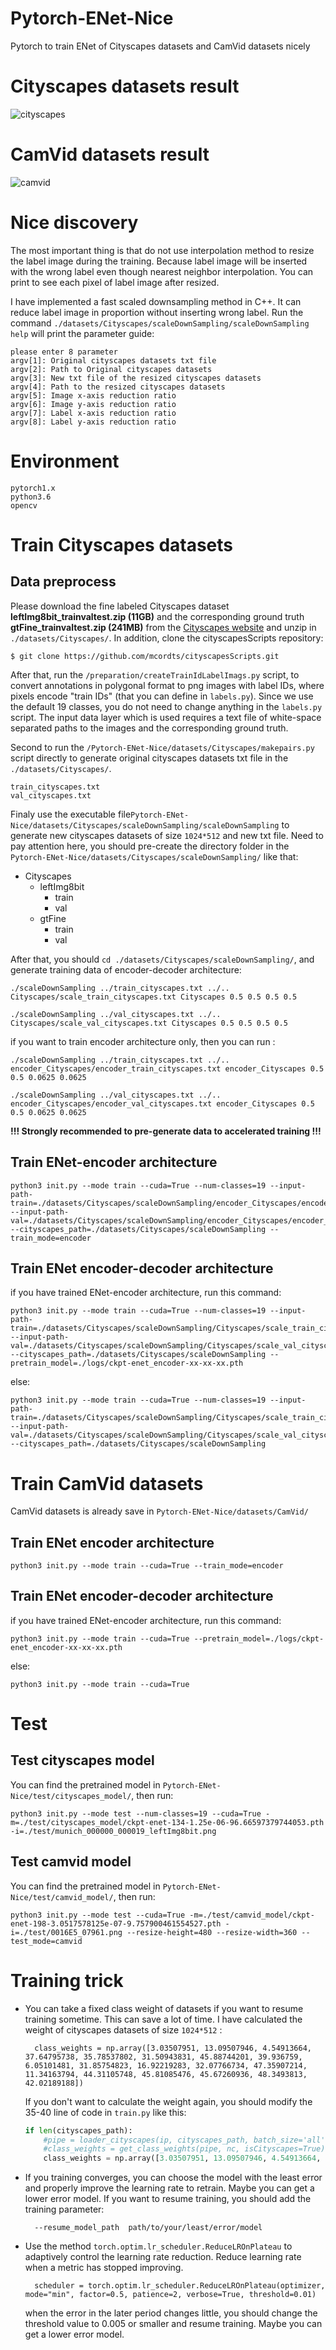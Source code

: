 # Pytorch-ENet-Nice
Pytorch to train ENet of Cityscapes datasets and CamVid datasets nicely

# Cityscapes datasets result

![cityscapes](https://github.com/Dawson-huang/Pytorch-ENet-Nice/blob/master/test/cityscapes_model/Cityscapes.png?raw=true)

# CamVid datasets result

![camvid](https://github.com/Dawson-huang/Pytorch-ENet-Nice/blob/master/test/camvid_model/CamVid.png?raw=true)

# Nice discovery

The most important thing is that do not use interpolation method to resize the label image during the training. Because label image will be inserted with the wrong label even though nearest neighbor interpolation. You can print to see each pixel of label image after resized. 

I have implemented a fast scaled downsampling method in C++. It can reduce label image in proportion without inserting wrong label. Run the command `./datasets/Cityscapes/scaleDownSampling/scaleDownSampling help` will print the parameter guide:
```
please enter 8 parameter
argv[1]: Original cityscapes datasets txt file
argv[2]: Path to Original cityscapes datasets
argv[3]: New txt file of the resized cityscapes datasets
argv[4]: Path to the resized cityscapes datasets
argv[5]: Image x-axis reduction ratio
argv[6]: Image y-axis reduction ratio
argv[7]: Label x-axis reduction ratio
argv[8]: Label y-axis reduction ratio
```

# Environment

    pytorch1.x
    python3.6
    opencv

# Train Cityscapes datasets

## Data preprocess

  Please download the fine labeled Cityscapes dataset **leftImg8bit_trainvaltest.zip (11GB)** and the corresponding ground truth **gtFine_trainvaltest.zip (241MB)** from the [Cityscapes website](https://www.cityscapes-dataset.com/) and unzip in `./datasets/Cityscapes/`. In addition, clone the cityscapesScripts repository:

    $ git clone https://github.com/mcordts/cityscapesScripts.git

After that, run the `/preparation/createTrainIdLabelImags.py` script, to convert annotations in polygonal format to png images with label IDs, where pixels encode "train IDs" (that you can define in `labels.py`). Since we use the default 19 classes, you do not need to change anything in the `labels.py` script. The input data layer which is used requires a text file of white-space separated paths to the images and the corresponding ground truth. 

Second to run the `/Pytorch-ENet-Nice/datasets/Cityscapes/makepairs.py` script directly to generate original cityscapes datasets txt file in the `./datasets/Cityscapes/`.
    
    train_cityscapes.txt
    val_cityscapes.txt

Finaly use the executable file`Pytorch-ENet-Nice/datasets/Cityscapes/scaleDownSampling/scaleDownSampling` to generate new cityscapes datasets of size `1024*512` and new txt file. Need to pay attention here, you should pre-create the directory folder in the `Pytorch-ENet-Nice/datasets/Cityscapes/scaleDownSampling/` like that:

- Cityscapes
    - leftImg8bit
        - train
        - val
    - gtFine
        - train
        - val

After that, you should `cd ./datasets/Cityscapes/scaleDownSampling/`, and generate training data of encoder-decoder architecture:
    
    ./scaleDownSampling ../train_cityscapes.txt ../.. Cityscapes/scale_train_cityscapes.txt Cityscapes 0.5 0.5 0.5 0.5
    
    ./scaleDownSampling ../val_cityscapes.txt ../.. Cityscapes/scale_val_cityscapes.txt Cityscapes 0.5 0.5 0.5 0.5

if you want to train encoder architecture only, then you can run :
    
    ./scaleDownSampling ../train_cityscapes.txt ../.. encoder_Cityscapes/encoder_train_cityscapes.txt encoder_Cityscapes 0.5 0.5 0.0625 0.0625
    
    ./scaleDownSampling ../val_cityscapes.txt ../.. encoder_Cityscapes/encoder_val_cityscapes.txt encoder_Cityscapes 0.5 0.5 0.0625 0.0625

**!!! Strongly recommended to pre-generate data to accelerated training !!!**

## Train ENet-encoder architecture

     
    python3 init.py --mode train --cuda=True --num-classes=19 --input-path-train=./datasets/Cityscapes/scaleDownSampling/encoder_Cityscapes/encoder_train_cityscapes.txt --input-path-val=./datasets/Cityscapes/scaleDownSampling/encoder_Cityscapes/encoder_val_cityscapes.txt --cityscapes_path=./datasets/Cityscapes/scaleDownSampling --train_mode=encoder
    

## Train ENet encoder-decoder architecture

if you have trained ENet-encoder architecture, run this command:

    python3 init.py --mode train --cuda=True --num-classes=19 --input-path-train=./datasets/Cityscapes/scaleDownSampling/Cityscapes/scale_train_cityscapes.txt --input-path-val=./datasets/Cityscapes/scaleDownSampling/Cityscapes/scale_val_cityscapes.txt --cityscapes_path=./datasets/Cityscapes/scaleDownSampling --pretrain_model=./logs/ckpt-enet_encoder-xx-xx-xx.pth

else:

    python3 init.py --mode train --cuda=True --num-classes=19 --input-path-train=./datasets/Cityscapes/scaleDownSampling/Cityscapes/scale_train_cityscapes.txt --input-path-val=./datasets/Cityscapes/scaleDownSampling/Cityscapes/scale_val_cityscapes.txt --cityscapes_path=./datasets/Cityscapes/scaleDownSampling

# Train CamVid datasets

CamVid datasets is already save in `Pytorch-ENet-Nice/datasets/CamVid/` 

## Train ENet encoder architecture

    python3 init.py --mode train --cuda=True --train_mode=encoder

## Train ENet encoder-decoder architecture

if you have trained ENet-encoder architecture, run this command:

    python3 init.py --mode train --cuda=True --pretrain_model=./logs/ckpt-enet_encoder-xx-xx-xx.pth

else:

    python3 init.py --mode train --cuda=True

# Test

## Test cityscapes model
  
You can find the pretrained model in `Pytorch-ENet-Nice/test/cityscapes_model/`, then run:

    python3 init.py --mode test --num-classes=19 --cuda=True -m=./test/cityscapes_model/ckpt-enet-134-1.25e-06-96.66597379744053.pth -i=./test/munich_000000_000019_leftImg8bit.png

## Test camvid model

You can find the pretrained model in `Pytorch-ENet-Nice/test/camvid_model/`, then run:

    python3 init.py --mode test --cuda=True -m=./test/camvid_model/ckpt-enet-198-3.0517578125e-07-9.757900461554527.pth -i=./test/0016E5_07961.png --resize-height=480 --resize-width=360 --test_mode=camvid

# Training trick

- You can take a fixed class weight of datasets if you want to resume training sometime. This can save a lot of time. I have calculated the weight of cityscapes datasets of size `1024*512` :

        class_weights = np.array([3.03507951, 13.09507946, 4.54913664, 37.64795738, 35.78537802, 31.50943831, 45.88744201, 39.936759, 6.05101481, 31.85754823, 16.92219283, 32.07766734, 47.35907214, 11.34163794, 44.31105748, 45.81085476, 45.67260936, 48.3493813, 42.02189188])

    If you don't want to calculate the weight again, you should modify the 35-40 line of code in `train.py` like this:
    ```python
    if len(cityscapes_path):
        #pipe = loader_cityscapes(ip, cityscapes_path, batch_size='all')
        #class_weights = get_class_weights(pipe, nc, isCityscapes=True)
        class_weights = np.array([3.03507951, 13.09507946, 4.54913664, 37.64795738, 35.78537802, 31.50943831, 45.88744201, 39.936759, 6.05101481, 31.85754823, 16.92219283, 32.07766734, 47.35907214, 11.34163794, 44.31105748, 45.81085476, 45.67260936, 48.3493813, 42.02189188])
    ```

- If you training converges, you can choose the model with the least error and properly improve the learning rate to retrain. Maybe you can get a lower error model. If you want to resume training, you should add the training parameter:

        --resume_model_path  path/to/your/least/error/model

- Use the method `torch.optim.lr_scheduler.ReduceLROnPlateau` to adaptively control the learning rate reduction. Reduce learning rate when a metric has stopped improving.

        scheduler = torch.optim.lr_scheduler.ReduceLROnPlateau(optimizer, mode="min", factor=0.5, patience=2, verbose=True, threshold=0.01)

    when the error in the later period changes little, you should change the threshold value to 0.005 or smaller and resume training. Maybe you can get a lower error model.

